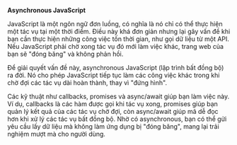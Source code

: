 **Asynchronous JavaScript**

JavaScript là một ngôn ngữ đơn luồng, có nghĩa là nó chỉ có thể thực hiện một tác vụ tại một thời điểm. Điều này khá đơn giản nhưng lại gây vấn đề khi bạn cần thực hiện những công việc tốn thời gian, như gọi dữ liệu từ một API. Nếu JavaScript phải chờ xong tác vụ đó mới làm việc khác, trang web của bạn sẽ "đóng băng" và không phản hồi.

Để giải quyết vấn đề này, asynchronous JavaScript (lập trình bất đồng bộ) ra đời. Nó cho phép JavaScript tiếp tục làm các công việc khác trong khi chờ đợi các tác vụ dài hoàn thành, thay vì "đứng hình".

Các kỹ thuật như callbacks, promises và async/await giúp bạn làm việc này. Ví dụ, callbacks là các hàm được gọi khi tác vụ xong, promises giúp bạn quản lý kết quả của các tác vụ chờ đợi, còn async/await giúp mã dễ đọc hơn khi xử lý các tác vụ bất đồng bộ. Nhờ có asynchronous, bạn có thể gửi yêu cầu lấy dữ liệu mà không làm ứng dụng bị "đóng băng", mang lại trải nghiệm mượt mà cho người dùng.
